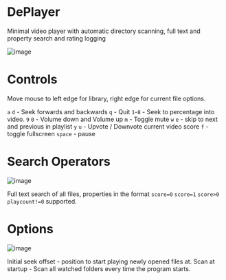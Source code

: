# DePlayer
Minimal video player with automatic directory scanning, full text and property search and rating logging

![image](https://github.com/dfaker/DePlayer/assets/35278260/94655ddb-8224-4395-898f-9dd4297ac801)

# Controls

Move mouse to left edge for library, right edge for current file options.

`a` `d` - Seek forwards and backwards
`q` - Quit
`1`-`8` - Seek to percentage into video.
`9` `0` - Volume down and Volume up
`m` - Toggle mute
`w` `e` - skip to next and previous in playlist
`y` `u` - Upvote / Downvote current video score 
`f` - toggle fullscreen
`space` - pause

# Search Operators
![image](https://github.com/dfaker/DePlayer/assets/35278260/641c0189-7578-461a-8e38-4e3108837fcd)

Full text search of all files, properties in the format `score=0` `score=1` `score>0` `playcount!=0` supported.

# Options
![image](https://github.com/dfaker/DePlayer/assets/35278260/d20a0a43-5b69-4900-8ab7-e87531b4a23f)

Initial seek offset - position to start playing newly opened files at.
Scan at startup - Scan all watched folders every time the program starts.
